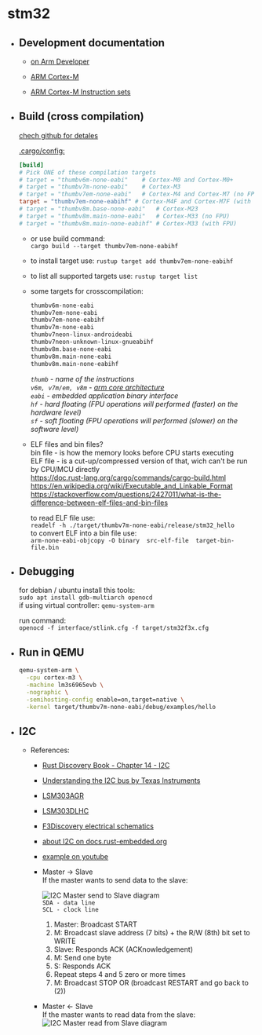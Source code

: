 # stm32

* ## Development documentation  

  * [on Arm Developer](https://developer.arm.com/documentation/#&cf[navigationhierarchiesproducts]=%20IP%20Products,Processors,Cortex-M)

  * [ARM Cortex-M]
  * [ARM Cortex-M Instruction sets]

* ## Build (cross compilation)

    [chech github for detales](https://github.com/rust-embedded/cortex-m-quickstart)  

    [.cargo/config:](https://github.com/rust-embedded/cortex-m-quickstart#:~:text=Set%20a%20default%20compilation%20target.%20There%20are%20four%20options%20as%20mentioned%20at%20the%20bottom%20of%20.cargo/config.%20For%20the%20STM32F303VCT6%2C%20which%20has%20a%20Cortex%2DM4F%20core%2C%20we%27ll%20pick%20the%20thumbv7em%2Dnone%2Deabihf%20target.)

    ```toml
    [build]
    # Pick ONE of these compilation targets
    # target = "thumbv6m-none-eabi"    # Cortex-M0 and Cortex-M0+
    # target = "thumbv7m-none-eabi"    # Cortex-M3
    # target = "thumbv7em-none-eabi"   # Cortex-M4 and Cortex-M7 (no FPU)
    target = "thumbv7em-none-eabihf" # Cortex-M4F and Cortex-M7F (with FPU)
    # target = "thumbv8m.base-none-eabi"   # Cortex-M23
    # target = "thumbv8m.main-none-eabi"   # Cortex-M33 (no FPU)
    # target = "thumbv8m.main-none-eabihf" # Cortex-M33 (with FPU)
    ```

  * or use build command:  
        `cargo build --target thumbv7em-none-eabihf`

  * to install target use: `rustup target add thumbv7em-none-eabihf`  
  * to list all supported targets use: `rustup target list`  
  * some targets for crosscompilation:  

    ```bash
    thumbv6m-none-eabi  
    thumbv7em-none-eabi  
    thumbv7em-none-eabihf  
    thumbv7m-none-eabi  
    thumbv7neon-linux-androideabi  
    thumbv7neon-unknown-linux-gnueabihf  
    thumbv8m.base-none-eabi  
    thumbv8m.main-none-eabi  
    thumbv8m.main-none-eabihf  
    ```

    *`thumb` - name of the instructions*  
    *`v6m, v7m/em, v8m` - [arm core architecture](https://en.wikipedia.org/wiki/ARM_architecture_family)*  
    *`eabi` - embedded application binary interface*  
    *`hf` - hard floating (FPU operations will performed (faster) on the hardware level)*  
    *`sf` - soft floating (FPU operations will performed (slower) on the software level)*  

  * ELF files and bin files?  
    bin file - is how the memory looks before CPU starts executing  
    ELF file - is a cut-up/compressed version of that, wich can't be run by CPU/MCU directly  
    <https://doc.rust-lang.org/cargo/commands/cargo-build.html>
    <https://en.wikipedia.org/wiki/Executable_and_Linkable_Format>
    <https://stackoverflow.com/questions/2427011/what-is-the-difference-between-elf-files-and-bin-files>  

      to read ELF file use:  
      `readelf -h ./target/thumbv7m-none-eabi/release/stm32_hello`  
      to convert ELF into a bin file use:  
      `arm-none-eabi-objcopy -O binary  src-elf-file  target-bin-file.bin`

* ## Debugging  

    for debian / ubuntu install this tools:  
    `sudo apt install gdb-multiarch openocd`  
    if using virtual controller: `qemu-system-arm`

    run command:  
    `openocd -f interface/stlink.cfg -f target/stm32f3x.cfg`  

* ## Run in QEMU

  ```bash
  qemu-system-arm \
    -cpu cortex-m3 \
    -machine lm3s6965evb \
    -nographic \
    -semihosting-config enable=on,target=native \
    -kernel target/thumbv7m-none-eabi/debug/examples/hello
  ```

* ## I2C

  * References:  
  
    * [Rust Discovery Book - Chapter 14 - I2C](https://docs.rust-embedded.org/discov...)
    * [Understanding the I2C bus by Texas Instruments](https://www.ti.com/lit/an/slva704/slv...)
    * [LSM303AGR](https://www.st.com/resource/en/datash...)
    * [LSM303DLHC](https://www.st.com/resource/en/datash...)
    * [F3Discovery electrical schematics](https://docs.rs-online.com/5192/09007...)


    * [about I2C on docs.rust-embedded.org](https://docs.rust-embedded.org/discovery/f3discovery/14-i2c/index.html)  

    * [example on youtube](https://www.youtube.com/watch?v=j3wlSGP5Sw8&list=PLL2SCPK5xSRWBPj-nKOVYIhxRw7C4kYeI&index=6)  


    * Master -> Slave  
      If the master wants to send data to the slave:

      ![I2C Master send to Slave diagram](https://upload.wikimedia.org/wikipedia/commons/3/3e/I2C.svg)  
        `SDA - data line`  
        `SCL - clock line`  

        1. Master: Broadcast START
        2. M: Broadcast slave address (7 bits) + the R/W (8th) bit set to WRITE
        3. Slave: Responds ACK (ACKnowledgement)
        4. M: Send one byte
        5. S: Responds ACK
        6. Repeat steps 4 and 5 zero or more times
        7. M: Broadcast STOP OR (broadcast RESTART and go back to (2))

    * Master <- Slave  
      If the master wants to read data from the slave:
      ![I2C Master read from Slave diagram](https://upload.wikimedia.org/wikipedia/commons/3/3e/I2C.svg)

[ARM Cortex-M]: https://en.wikipedia.org/wiki/ARM_Cortex-M
[ARM Cortex-M Instruction sets]: https://en.wikipedia.org/wiki/ARM_Cortex-M#Instruction_sets
